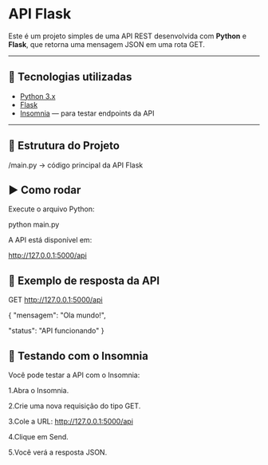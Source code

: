 # API Flask 

Este é um projeto simples de uma API REST desenvolvida com **Python** e **Flask**, que retorna uma mensagem JSON em uma rota GET.

---

## 🚀 Tecnologias utilizadas

- [Python 3.x](https://www.python.org/)
- [Flask](https://flask.palletsprojects.com/)
- [Insomnia](https://insomnia.rest/) — para testar endpoints da API

---

## 📁 Estrutura do Projeto

/main.py -> código principal da API Flask

## ▶️ Como rodar

Execute o arquivo Python:

python main.py

A API está disponível em:

http://127.0.0.1:5000/api

## 🔄 Exemplo de resposta da API

GET http://127.0.0.1:5000/api

{
  "mensagem": "Ola mundo!",
  
  "status": "API funcionando"
}

## 🧪 Testando com o Insomnia

Você pode testar a API com o Insomnia:

1.Abra o Insomnia.

2.Crie uma nova requisição do tipo GET.

3.Cole a URL: http://127.0.0.1:5000/api

4.Clique em Send.

5.Você verá a resposta JSON.

